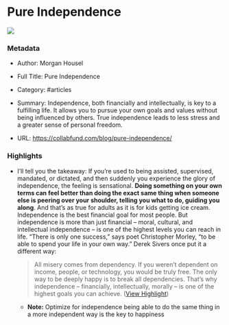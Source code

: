 # Pure Independence

![](https://collabfund.com/assets/images/favicon.ico)

### Metadata

- Author: Morgan Housel
- Full Title: Pure Independence
- Category: #articles

- Summary: Independence, both financially and intellectually, is key to a fulfilling life. It allows you to pursue your own goals and values without being influenced by others. True independence leads to less stress and a greater sense of personal freedom. 

- URL: https://collabfund.com/blog/pure-independence/

### Highlights

- I’ll tell you the takeaway: If you’re used to being assisted, supervised, mandated, or dictated, and then suddenly you experience the glory of independence, the feeling is sensational. **Doing something on your own terms can feel better than doing the exact same thing when someone else is peering over your shoulder, telling you what to do, guiding you along**.
  And that’s as true for adults as it is for kids getting ice cream.
  Independence is the best financial goal for most people. But independence is more than just financial – moral, cultural, and intellectual independence – is one of the highest levels you can reach in life. “There is only one success,” says poet Christopher Morley, “to be able to spend your life in your own way.”
  Derek Sivers once put it a different way:
  > All misery comes from dependency. If you weren’t dependent on income, people, or technology, you would be truly free. The only way to be deeply happy is to break all dependencies.
  That’s why independence – financially, intellectually, morally – is one of the highest goals you can achieve. ([View Highlight](https://read.readwise.io/read/01jp8g00dhw1b5v5b5k17jexhb))
    - **Note:** Optimize for independence being able to do the same thing in a more independent way is the key to happiness
